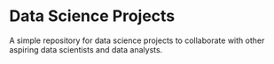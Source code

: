 # Data Science Projects

A simple repository for data science projects to collaborate with other aspiring data scientists and data analysts.
